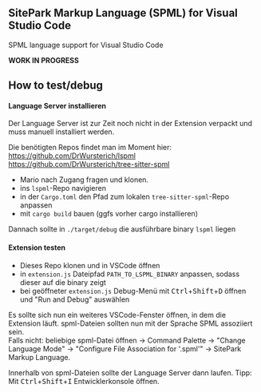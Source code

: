 ## SitePark Markup Language (SPML) for Visual Studio Code

SPML language support for Visual Studio Code


**WORK IN PROGRESS**

## How to test/debug

#### Language Server installieren

Der Language Server ist zur Zeit noch nicht in der Extension verpackt und muss manuell installiert werden.

Die benötigten Repos findet man im Moment hier:<br>
https://github.com/DrWursterich/lspml<br>
https://github.com/DrWursterich/tree-sitter-spml

- Mario nach Zugang fragen und klonen. 
- ins `lspml`-Repo navigieren
- in der `Cargo.toml` den Pfad zum lokalen `tree-sitter-spml`-Repo anpassen
- mit `cargo build` bauen (ggfs vorher cargo installieren)

Dannach sollte in `./target/debug` die ausführbare binary `lspml` liegen

#### Extension testen

- Dieses Repo klonen und in VSCode öffnen
- in `extension.js` Dateipfad `PATH_TO_LSPML_BINARY` anpassen, sodass dieser auf die binary zeigt
- bei geöffneter `extension.js` Debug-Menü mit <kbd>Ctrl</kbd>+<kbd>Shift</kbd>+<kbd>D</kbd> öffnen und "Run and Debug" auswählen

Es sollte sich nun ein weiteres VSCode-Fenster öffnen, in dem die Extension läuft. spml-Dateien sollten nun mit der Sprache 
SPML assoziiert sein.<br>
Falls nicht: beliebige spml-Datei öffnen -> Command Palette -> "Change Language Mode" -> "Configure File Association for '.spml'" -> SitePark Markup Language.

Innerhalb von spml-Dateien sollte der Language Server dann laufen. Tipp: Mit <kbd>Ctrl</kbd>+<kbd>Shift</kbd>+<kbd>I</kbd> Entwicklerkonsole öffnen.







